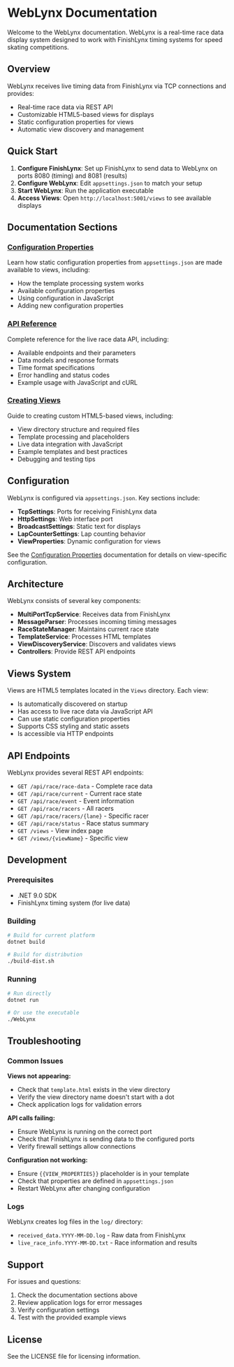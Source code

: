 # WebLynx Documentation

Welcome to the WebLynx documentation. WebLynx is a real-time race data display system designed to work with FinishLynx timing systems for speed skating competitions.

## Overview

WebLynx receives live timing data from FinishLynx via TCP connections and provides:
- Real-time race data via REST API
- Customizable HTML5-based views for displays
- Static configuration properties for views
- Automatic view discovery and management

## Quick Start

1. **Configure FinishLynx**: Set up FinishLynx to send data to WebLynx on ports 8080 (timing) and 8081 (results)
2. **Configure WebLynx**: Edit `appsettings.json` to match your setup
3. **Start WebLynx**: Run the application executable
4. **Access Views**: Open `http://localhost:5001/views` to see available displays

## Documentation Sections

### [Configuration Properties](configuration-properties.md)
Learn how static configuration properties from `appsettings.json` are made available to views, including:
- How the template processing system works
- Available configuration properties
- Using configuration in JavaScript
- Adding new configuration properties

### [API Reference](api-reference.md)
Complete reference for the live race data API, including:
- Available endpoints and their parameters
- Data models and response formats
- Time format specifications
- Error handling and status codes
- Example usage with JavaScript and cURL

### [Creating Views](creating-views.md)
Guide to creating custom HTML5-based views, including:
- View directory structure and required files
- Template processing and placeholders
- Live data integration with JavaScript
- Example templates and best practices
- Debugging and testing tips

## Configuration

WebLynx is configured via `appsettings.json`. Key sections include:

- **TcpSettings**: Ports for receiving FinishLynx data
- **HttpSettings**: Web interface port
- **BroadcastSettings**: Static text for displays
- **LapCounterSettings**: Lap counting behavior
- **ViewProperties**: Dynamic configuration for views

See the [Configuration Properties](configuration-properties.md) documentation for details on view-specific configuration.

## Architecture

WebLynx consists of several key components:

- **MultiPortTcpService**: Receives data from FinishLynx
- **MessageParser**: Processes incoming timing messages
- **RaceStateManager**: Maintains current race state
- **TemplateService**: Processes HTML templates
- **ViewDiscoveryService**: Discovers and validates views
- **Controllers**: Provide REST API endpoints

## Views System

Views are HTML5 templates located in the `Views` directory. Each view:
- Is automatically discovered on startup
- Has access to live race data via JavaScript API
- Can use static configuration properties
- Supports CSS styling and static assets
- Is accessible via HTTP endpoints

## API Endpoints

WebLynx provides several REST API endpoints:

- `GET /api/race/race-data` - Complete race data
- `GET /api/race/current` - Current race state
- `GET /api/race/event` - Event information
- `GET /api/race/racers` - All racers
- `GET /api/race/racers/{lane}` - Specific racer
- `GET /api/race/status` - Race status summary
- `GET /views` - View index page
- `GET /views/{viewName}` - Specific view

## Development

### Prerequisites
- .NET 9.0 SDK
- FinishLynx timing system (for live data)

### Building
```bash
# Build for current platform
dotnet build

# Build for distribution
./build-dist.sh
```

### Running
```bash
# Run directly
dotnet run

# Or use the executable
./WebLynx
```

## Troubleshooting

### Common Issues

**Views not appearing:**
- Check that `template.html` exists in the view directory
- Verify the view directory name doesn't start with a dot
- Check application logs for validation errors

**API calls failing:**
- Ensure WebLynx is running on the correct port
- Check that FinishLynx is sending data to the configured ports
- Verify firewall settings allow connections

**Configuration not working:**
- Ensure `{{VIEW_PROPERTIES}}` placeholder is in your template
- Check that properties are defined in `appsettings.json`
- Restart WebLynx after changing configuration

### Logs

WebLynx creates log files in the `log/` directory:
- `received_data.YYYY-MM-DD.log` - Raw data from FinishLynx
- `live_race_info.YYYY-MM-DD.txt` - Race information and results

## Support

For issues and questions:
1. Check the documentation sections above
2. Review application logs for error messages
3. Verify configuration settings
4. Test with the provided example views

## License

See the LICENSE file for licensing information.
